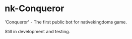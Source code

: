 nk-Conqueror
============

'Conqueror'  - The first public bot for nativekingdoms game.

Still in development and testing.
